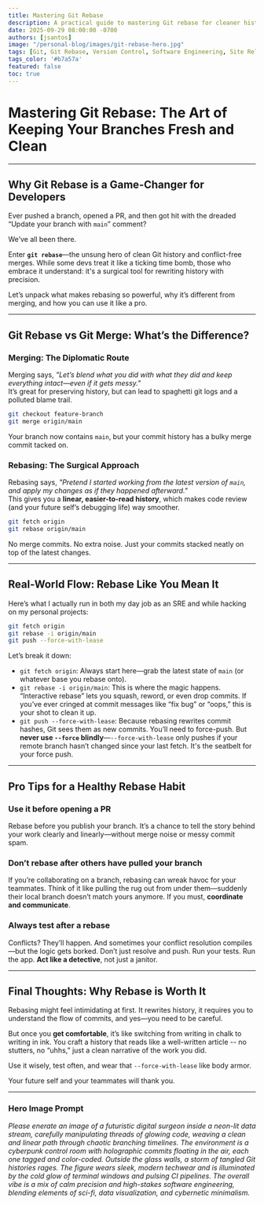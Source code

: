 ```yaml
---
title: Mastering Git Rebase
description: A practical guide to mastering Git rebase for cleaner history, smoother merges, and better collaboration. Learn when to use it, how to do it right, and why it's a must-have tool for modern developers. 
date: 2025-09-29 08:00:00 -0700
authors: [jsantos]
image: "/personal-blog/images/git-rebase-hero.jpg"
tags: [Git, Git Rebase, Version Control, Software Engineering, Site Reliability Engineering, DevOps, Clean Commit History, Collaboration, Branch Management, Developer Workflow]
tags_color: '#b7a57a'
featured: false
toc: true
---
```


# **Mastering Git Rebase: The Art of Keeping Your Branches Fresh and Clean**

---

## Why Git Rebase is a Game-Changer for Developers

Ever pushed a branch, opened a PR, and then got hit with the dreaded “Update your branch with `main`” comment?

We’ve all been there.

Enter **`git rebase`**—the unsung hero of clean Git history and conflict-free merges. While some devs treat it like a ticking time bomb, those who embrace it understand: it's a surgical tool for rewriting history with precision.

Let’s unpack what makes rebasing so powerful, why it’s different from merging, and how you can use it like a pro.

---

## Git Rebase vs Git Merge: What’s the Difference?

### Merging: The Diplomatic Route

Merging says, *"Let’s blend what you did with what they did and keep everything intact—even if it gets messy."*  
It’s great for preserving history, but can lead to spaghetti git logs and a polluted blame trail.

```bash
git checkout feature-branch
git merge origin/main
```

Your branch now contains `main`, but your commit history has a bulky merge commit tacked on.

### Rebasing: The Surgical Approach

Rebasing says, *"Pretend I started working from the latest version of `main`, and apply my changes as if they happened afterward."*  
This gives you a **linear, easier-to-read history**, which makes code review (and your future self’s debugging life) way smoother.

```bash
git fetch origin
git rebase origin/main
```

No merge commits. No extra noise. Just your commits stacked neatly on top of the latest changes.

---

## Real-World Flow: Rebase Like You Mean It

Here’s what I actually run in both my day job as an SRE and while hacking on my personal projects:

```bash
git fetch origin
git rebase -i origin/main
git push --force-with-lease
```

Let’s break it down:

- `git fetch origin`: Always start here—grab the latest state of `main` (or whatever base you rebase onto).
- `git rebase -i origin/main`: This is where the magic happens. “Interactive rebase” lets you squash, reword, or even drop commits. If you’ve ever cringed at commit messages like “fix bug” or “oops,” this is your shot to clean it up.
- `git push --force-with-lease`: Because rebasing rewrites commit hashes, Git sees them as new commits. You’ll need to force-push. But **never use `--force` blindly**—`--force-with-lease` only pushes if your remote branch hasn’t changed since your last fetch. It's the seatbelt for your force push.

---

## Pro Tips for a Healthy Rebase Habit

### Use it **before** opening a PR

Rebase before you publish your branch. It’s a chance to tell the story behind your work clearly and linearly—without merge noise or messy commit spam.

### Don’t rebase **after** others have pulled your branch

If you’re collaborating on a branch, rebasing can wreak havoc for your teammates. Think of it like pulling the rug out from under them—suddenly their local branch doesn’t match yours anymore. If you must, **coordinate and communicate**.

### Always test after a rebase

Conflicts? They’ll happen. And sometimes your conflict resolution compiles—but the logic gets borked. Don’t just resolve and push. Run your tests. Run the app. **Act like a detective**, not just a janitor.

---

## Final Thoughts: Why Rebase is Worth It

Rebasing might feel intimidating at first. It rewrites history, it requires you to understand the flow of commits, and yes—you need to be careful.

But once you **get comfortable**, it’s like switching from writing in chalk to writing in ink. You craft a history that reads like a well-written article -- no stutters, no “uhhs,” just a clean narrative of the work you did.

Use it wisely, test often, and wear that `--force-with-lease` like body armor.

Your future self and your teammates will thank you.

---

### Hero Image Prompt

_Please enerate an image of a futuristic digital surgeon inside a neon-lit data stream, carefully manipulating threads of glowing code, weaving a clean and linear path through chaotic branching timelines. The environment is a cyberpunk control room with holographic commits floating in the air, each one tagged and color-coded. Outside the glass walls, a storm of tangled Git histories rages. The figure wears sleek, modern techwear and is illuminated by the cold glow of terminal windows and pulsing CI pipelines. The overall vibe is a mix of calm precision and high-stakes software engineering, blending elements of sci-fi, data visualization, and cybernetic minimalism._


